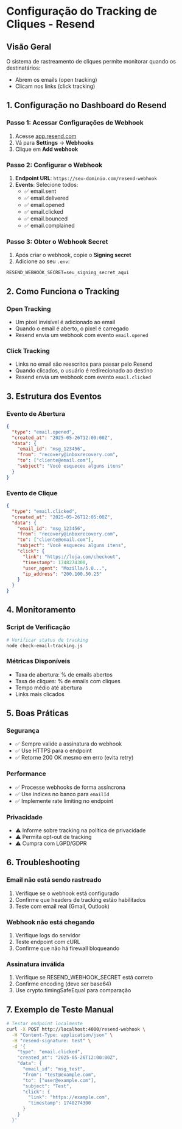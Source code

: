 # Configuração do Tracking de Cliques - Resend

## Visão Geral

O sistema de rastreamento de cliques permite monitorar quando os destinatários:
- Abrem os emails (open tracking)
- Clicam nos links (click tracking)

## 1. Configuração no Dashboard do Resend

### Passo 1: Acessar Configurações de Webhook
1. Acesse [app.resend.com](https://app.resend.com)
2. Vá para **Settings** → **Webhooks**
3. Clique em **Add webhook**

### Passo 2: Configurar o Webhook
1. **Endpoint URL**: `https://seu-dominio.com/resend-webhook`
2. **Events**: Selecione todos:
   - ✅ email.sent
   - ✅ email.delivered
   - ✅ email.opened
   - ✅ email.clicked
   - ✅ email.bounced
   - ✅ email.complained

### Passo 3: Obter o Webhook Secret
1. Após criar o webhook, copie o **Signing secret**
2. Adicione ao seu `.env`:
```env
RESEND_WEBHOOK_SECRET=seu_signing_secret_aqui
```

## 2. Como Funciona o Tracking

### Open Tracking
- Um pixel invisível é adicionado ao email
- Quando o email é aberto, o pixel é carregado
- Resend envia um webhook com evento `email.opened`

### Click Tracking
- Links no email são reescritos para passar pelo Resend
- Quando clicados, o usuário é redirecionado ao destino
- Resend envia um webhook com evento `email.clicked`

## 3. Estrutura dos Eventos

### Evento de Abertura
```json
{
  "type": "email.opened",
  "created_at": "2025-05-26T12:00:00Z",
  "data": {
    "email_id": "msg_123456",
    "from": "recovery@inboxrecovery.com",
    "to": ["cliente@email.com"],
    "subject": "Você esqueceu alguns itens"
  }
}
```

### Evento de Clique
```json
{
  "type": "email.clicked",
  "created_at": "2025-05-26T12:05:00Z",
  "data": {
    "email_id": "msg_123456",
    "from": "recovery@inboxrecovery.com",
    "to": ["cliente@email.com"],
    "subject": "Você esqueceu alguns itens",
    "click": {
      "link": "https://loja.com/checkout",
      "timestamp": 1748274300,
      "user_agent": "Mozilla/5.0...",
      "ip_address": "200.100.50.25"
    }
  }
}
```

## 4. Monitoramento

### Script de Verificação
```bash
# Verificar status de tracking
node check-email-tracking.js
```

### Métricas Disponíveis
- Taxa de abertura: % de emails abertos
- Taxa de cliques: % de emails com cliques
- Tempo médio até abertura
- Links mais clicados

## 5. Boas Práticas

### Segurança
- ✅ Sempre valide a assinatura do webhook
- ✅ Use HTTPS para o endpoint
- ✅ Retorne 200 OK mesmo em erro (evita retry)

### Performance
- ✅ Processe webhooks de forma assíncrona
- ✅ Use índices no banco para `emailId`
- ✅ Implemente rate limiting no endpoint

### Privacidade
- ⚠️ Informe sobre tracking na política de privacidade
- ⚠️ Permita opt-out de tracking
- ⚠️ Cumpra com LGPD/GDPR

## 6. Troubleshooting

### Email não está sendo rastreado
1. Verifique se o webhook está configurado
2. Confirme que headers de tracking estão habilitados
3. Teste com email real (Gmail, Outlook)

### Webhook não está chegando
1. Verifique logs do servidor
2. Teste endpoint com cURL
3. Confirme que não há firewall bloqueando

### Assinatura inválida
1. Verifique se RESEND_WEBHOOK_SECRET está correto
2. Confirme encoding (deve ser base64)
3. Use crypto.timingSafeEqual para comparação

## 7. Exemplo de Teste Manual

```bash
# Testar endpoint localmente
curl -X POST http://localhost:4000/resend-webhook \
  -H "Content-Type: application/json" \
  -H "resend-signature: test" \
  -d '{
    "type": "email.clicked",
    "created_at": "2025-05-26T12:00:00Z",
    "data": {
      "email_id": "msg_test",
      "from": "test@example.com",
      "to": ["user@example.com"],
      "subject": "Test",
      "click": {
        "link": "https://example.com",
        "timestamp": 1748274300
      }
    }
  }'
``` 